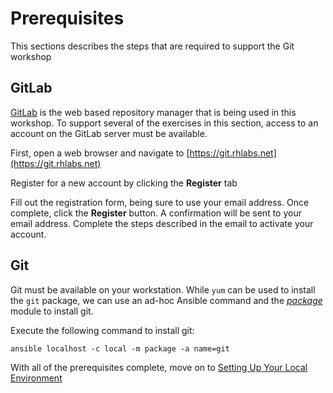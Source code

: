 Prerequisites
===============

This sections describes the steps that are required to support the Git workshop

## GitLab

[GitLab](https://gitlab.com) is the web based repository manager that is being used in this workshop. To support several of the exercises in this section, access to an account on the GitLab server must be available. 

First, open a web browser and navigate to [https://git.rhlabs.net](https://git.rhlabs.net)

Register for a new account by clicking the **Register** tab

Fill out the registration form, being sure to use your email address. Once complete, click the **Register** button. A confirmation will be sent to your email address. Complete the steps described in the email to activate your account. 

## Git

Git must be available on your workstation. While `yum` can be used to install the `git` package, we can use an ad-hoc Ansible command and the _[package]()_ module to install git.

Execute the following command to install git:

```
ansible localhost -c local -m package -a name=git
```

With all of the prerequisites complete, move on to [Setting Up Your Local Environment](../environment-setup/README.md)
